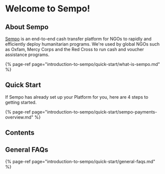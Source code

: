# Welcome to Sempo!

## About Sempo

[Sempo](https://withsempo.com/ngo-cash-transfers/) is an end-to-end cash transfer platform for NGOs to rapidly and efficiently deploy humanitarian programs. We're used by global NGOs such as Oxfam, Mercy Corps and the Red Cross to run cash and voucher assistance programs.

{% page-ref page="introduction-to-sempo/quick-start/what-is-sempo.md" %}

## Quick Start

If Sempo has already set up your Platform for you, here are 4 steps to getting started.

{% page-ref page="introduction-to-sempo/quick-start/sempo-payments-overview.md" %}

## Contents

## General FAQs

{% page-ref page="introduction-to-sempo/quick-start/general-faqs.md" %}









